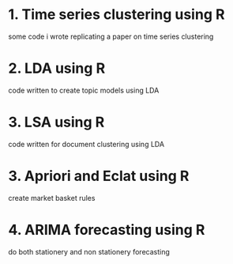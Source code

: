 # 1. Time series clustering using R
some code i wrote replicating a paper on time series clustering 

# 2. LDA using R
code written to create topic models using LDA

# 3. LSA using R
code written for document clustering using LDA

# 3. Apriori and Eclat using R
create market basket rules

# 4. ARIMA forecasting using R
do both stationery and non stationery forecasting
